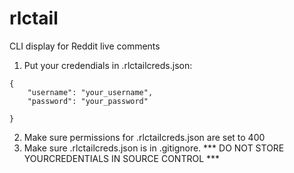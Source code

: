 # rlctail
CLI display for Reddit live comments

1) Put your credendials in .rlctailcreds.json:

```
{
    "username": "your_username",
    "password": "your_password"

}
```

2) Make sure permissions for .rlctailcreds.json are set to 400
3) Make sure .rlctailcreds.json is in .gitignore.
   *** DO NOT STORE YOURCREDENTIALS IN SOURCE CONTROL ***

